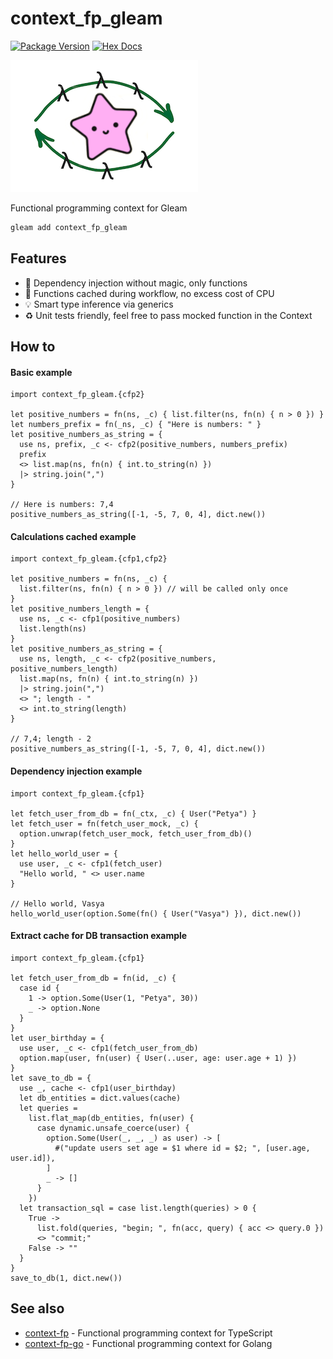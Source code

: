 # context_fp_gleam

[![Package Version](https://img.shields.io/hexpm/v/context_fp_gleam)](https://hex.pm/packages/context_fp_gleam)
[![Hex Docs](https://img.shields.io/badge/hex-docs-ffaff3)](https://hexdocs.pm/context_fp_gleam/)

![logo](logo.png)

Functional programming context for Gleam

```sh
gleam add context_fp_gleam
```

## Features

- 💉 Dependency injection without magic, only functions
- 🤌 Functions cached during workflow, no excess cost of CPU
- 💡 Smart type inference via generics
- ♻️ Unit tests friendly, feel free to pass mocked function in the Context

## How to

#### Basic example

```gleam
import context_fp_gleam.{cfp2}

let positive_numbers = fn(ns, _c) { list.filter(ns, fn(n) { n > 0 }) }
let numbers_prefix = fn(_ns, _c) { "Here is numbers: " }
let positive_numbers_as_string = {
  use ns, prefix, _c <- cfp2(positive_numbers, numbers_prefix)
  prefix
  <> list.map(ns, fn(n) { int.to_string(n) })
  |> string.join(",")
}

// Here is numbers: 7,4
positive_numbers_as_string([-1, -5, 7, 0, 4], dict.new())
```

#### Calculations cached example

```gleam
import context_fp_gleam.{cfp1,cfp2}

let positive_numbers = fn(ns, _c) {
  list.filter(ns, fn(n) { n > 0 }) // will be called only once
}
let positive_numbers_length = {
  use ns, _c <- cfp1(positive_numbers)
  list.length(ns)
}
let positive_numbers_as_string = {
  use ns, length, _c <- cfp2(positive_numbers, positive_numbers_length)
  list.map(ns, fn(n) { int.to_string(n) })
  |> string.join(",")
  <> "; length - "
  <> int.to_string(length)
}

// 7,4; length - 2
positive_numbers_as_string([-1, -5, 7, 0, 4], dict.new())
```

#### Dependency injection example

```gleam
import context_fp_gleam.{cfp1}

let fetch_user_from_db = fn(_ctx, _c) { User("Petya") }
let fetch_user = fn(fetch_user_mock, _c) {
  option.unwrap(fetch_user_mock, fetch_user_from_db)()
}
let hello_world_user = {
  use user, _c <- cfp1(fetch_user)
  "Hello world, " <> user.name
}

// Hello world, Vasya
hello_world_user(option.Some(fn() { User("Vasya") }), dict.new())
```

#### Extract cache for DB transaction example

```gleam
import context_fp_gleam.{cfp1}

let fetch_user_from_db = fn(id, _c) {
  case id {
    1 -> option.Some(User(1, "Petya", 30))
    _ -> option.None
  }
}
let user_birthday = {
  use user, _c <- cfp1(fetch_user_from_db)
  option.map(user, fn(user) { User(..user, age: user.age + 1) })
}
let save_to_db = {
  use _, cache <- cfp1(user_birthday)
  let db_entities = dict.values(cache)
  let queries =
    list.flat_map(db_entities, fn(user) {
      case dynamic.unsafe_coerce(user) {
        option.Some(User(_, _, _) as user) -> [
          #("update users set age = $1 where id = $2; ", [user.age, user.id]),
        ]
        _ -> []
      }
    })
  let transaction_sql = case list.length(queries) > 0 {
    True ->
      list.fold(queries, "begin; ", fn(acc, query) { acc <> query.0 })
      <> "commit;"
    False -> ""
  }
}
save_to_db(1, dict.new())
```

## See also

- [context-fp](https://github.com/darky/context-fp) - Functional programming context for TypeScript
- [context-fp-go](https://github.com/darky/context-fp-go) - Functional programming context for Golang
